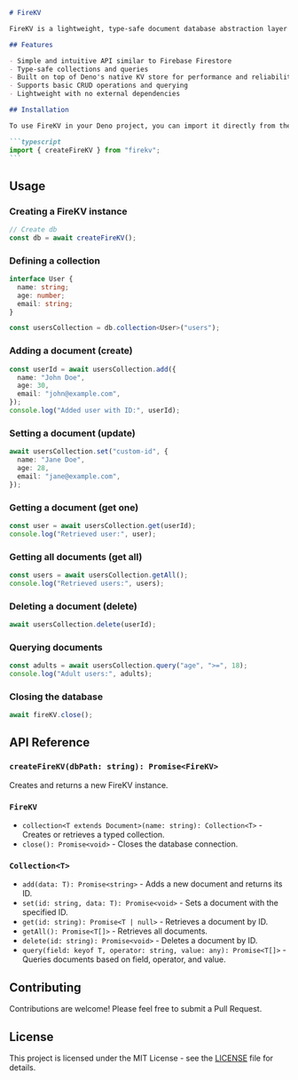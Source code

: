 ````markdown
# FireKV

FireKV is a lightweight, type-safe document database abstraction layer for Deno's Key-Value (KV) store. It provides a Firebase-like API for easy data management with TypeScript support.

## Features

- Simple and intuitive API similar to Firebase Firestore
- Type-safe collections and queries
- Built on top of Deno's native KV store for performance and reliability
- Supports basic CRUD operations and querying
- Lightweight with no external dependencies

## Installation

To use FireKV in your Deno project, you can import it directly from the GitHub repository:

```typescript
import { createFireKV } from "firekv";
```
````

## Usage

### Creating a FireKV instance

```typescript
// Create db
const db = await createFireKV();
```

### Defining a collection

```typescript
interface User {
  name: string;
  age: number;
  email: string;
}

const usersCollection = db.collection<User>("users");
```

### Adding a document (create)

```typescript
const userId = await usersCollection.add({
  name: "John Doe",
  age: 30,
  email: "john@example.com",
});
console.log("Added user with ID:", userId);
```

### Setting a document (update)

```typescript
await usersCollection.set("custom-id", {
  name: "Jane Doe",
  age: 28,
  email: "jane@example.com",
});
```

### Getting a document (get one)

```typescript
const user = await usersCollection.get(userId);
console.log("Retrieved user:", user);
```

### Getting all documents (get all)

```typescript
const users = await usersCollection.getAll();
console.log("Retrieved users:", users);
```

### Deleting a document (delete)

```typescript
await usersCollection.delete(userId);
```

### Querying documents

```typescript
const adults = await usersCollection.query("age", ">=", 18);
console.log("Adult users:", adults);
```

### Closing the database

```typescript
await fireKV.close();
```

## API Reference

### `createFireKV(dbPath: string): Promise<FireKV>`

Creates and returns a new FireKV instance.

### `FireKV`

- `collection<T extends Document>(name: string): Collection<T>` - Creates or retrieves a typed collection.
- `close(): Promise<void>` - Closes the database connection.

### `Collection<T>`

- `add(data: T): Promise<string>` - Adds a new document and returns its ID.
- `set(id: string, data: T): Promise<void>` - Sets a document with the specified ID.
- `get(id: string): Promise<T | null>` - Retrieves a document by ID.
- `getAll(): Promise<T[]>` - Retrieves all documents.
- `delete(id: string): Promise<void>` - Deletes a document by ID.
- `query(field: keyof T, operator: string, value: any): Promise<T[]>` - Queries documents based on field, operator, and value.

## Contributing

Contributions are welcome! Please feel free to submit a Pull Request.

## License

This project is licensed under the MIT License - see the [LICENSE](LICENSE) file for details.

